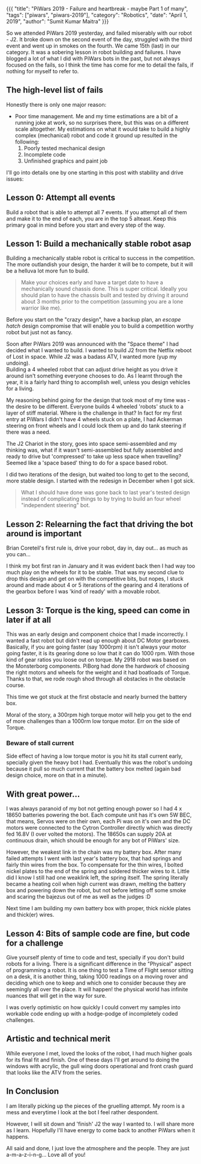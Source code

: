 {{{
  "title": "PiWars 2019 - Failure and heartbreak - maybe Part 1 of many",
  "tags": ["piwars", "piwars-2019"],
  "category": "Robotics",
  "date": "April 1, 2019",
  "author": "Sumit Kumar Maitra"
}}}

So we attended PiWars 2019 yesterday, and failed miserably with our robot - J2. It broke down on the second event of the day, struggled with the third event and went up in smokes on the fourth. We came 15th (last) in our category. It was a sobering lesson in robot building and failures. I have blogged a lot of what I did with PiWars bots in the past, but not always focused on the fails, so I think the time has come for me to detail the fails, if nothing for myself to refer to.

## The high-level list of fails

Honestly there is only one major reason:

- Poor time management. Me and my time estimations are a bit of a running joke at work, so no surprises there, but this was on a different scale altogether. My estimations on what it would take to build a highly complex (mechanical) robot and code it ground up resulted in the following:
    1. Poorly tested mechanical design
    2. Incomplete code
    3. Unfinished graphics and paint job

I'll go into details one by one starting in this post with stability and drive issues:

## Lesson 0: Attempt all events
Build a robot that is able to attempt all 7 events. If you attempt all of them and make it to the end of each, you are in the top 5 alteast. Keep this primary goal in mind before you start and every step of the way.

## Lesson 1: Build a mechanically stable robot asap
Building a mechanically stable robot is critical to success in the competition. The more outlandish your design, the harder it will be to compete, but it will be a helluva lot more fun to build.
>Make your choices early and have a target date to have a mechanically sound chassis done. This is super critical. Ideally you should plan to have the chassis built and tested by driving it around about 3 months prior to the competition (assuming you are a lone warrior like me).

Before you start on the "crazy design", have a backup plan, an _escape hatch_ design compromise that will enable you to build a competition worthy robot but just not as fancy.

Soon after PiWars 2019 was announced with the "Space theme" I had decided what I wanted to build. I wanted to build J2 from the Netflix reboot of Lost in space. While J2 was a badass ATV, I wanted more (yup my undoing).  
Building a 4 wheeled robot that can adjust drive height as you drive it around isn't something everyone chooses to do. As I learnt through the year, it is a fairly hard thing to accomplish well, unless you design vehicles for a living.

My reasoning behind going for the design that took most of my time was - the desire to be different. Everyone builds 4 wheeled 'robots' stuck to a layer of stiff material. Where is the challenge in that? In fact for my first entry at PiWars I didn't have 4 wheels stuck on a plate, I had Ackerman steering on front wheels and I could lock them up and do tank steering if there was a need.  

The J2 Chariot in the story, goes into space semi-assembled and my thinking was, what if it wasn't semi-assembled but fully assembled and ready to drive but 'compressed' to take up less space when travelling? Seemed like a 'space based' thing to do for a space based robot.

I did two iterations of the design, but waited too long to get to the second, more stable design. I started with the redesign in December when I got sick.
> What I should have done was gone back to last year's tested design instead of complicating things to by trying to build an four wheel "independent steering" bot.


## Lesson 2: Relearning the fact that driving the bot around is important
Brian Coreteil's first rule is, drive your robot, day in, day out... as much as you can...

I think my bot first ran in January and it was evident back then I had way too much play on the wheels for it to be stable. That was my second clue to drop this design and get on with the competitive bits, but nopes, I stuck around and made about 4 or 5 iterations of the gearing and 4 iterations of the gearbox before I was 'kind of ready' with a  movable robot.

## Lesson 3: Torque is the king, speed can come in later if at all
This was an early design and component choice that I made incorrectly. I wanted a fast robot but didn't read up enough about DC Motor gearboxes. Basically, if you are going faster (say 1000rpm) it isn't always your motor going faster, it is its gearing done so low that it can do 1000 rpm. With those kind of gear ratios you loose out on torque. My 2918 robot was based on the Monsterborg components. PiBorg had done the hardwork of choosing the right motors and wheels for the weight and it had boatloads of Torque. Thanks to that, we rode rough shod through all obstacles in the obstacle course.

This time we got stuck at the first obstacle and nearly burned the battery box.

Moral of the story, a 300rpm high torque motor will help you get to the end of more challenges than a 1000rm low torque motor. Err on the side of Torque.

### Beware of stall current
Side effect of having a low torque motor is you hit its stall current early, specially given the heavy bot I had. Eventually this was the robot's undoing because it pull so much current that the battery box melted (again bad design choice, more on that in a minute).

## With great power...
I was always paranoid of my bot not getting enough power so I had 4 x 18650 batteries powering the bot. Each compute unit has it's own 5W BEC, that means, Servos were on their own, each Pi was on it's own and the DC motors were connected to the Cytron Controller directly which was directly fed 16.8V (I over volted the motors). The 18650s can supply 20A at continuous drain, which should be enough for any bot of PiWars' size.

However, the weakest link in the chain was my battery box. After many failed attempts I went with last year's battery box, that had springs and fairly thin wires from the box. To compensate for the thin wires, I bolted nickel plates to the end of the spring and soldered thicker wires to it. Little did I know I still had one weaklink left, the spring itself. The spring literally became a heating coil when high current was drawn, melting the battery box and powering down the robot, but not before letting off some smoke and scaring the bajezus out of me as well as the judges :D

Next time I am building my own battery box with proper, thick nickle plates and thick(er) wires.


## Lesson 4: Bits of sample code are fine, but code for a challenge
Give yourself plenty of time to code and test, specially if you don't build robots for a living. There is a significant difference in the "Physical" aspect of programming a robot. It is one thing to test a Time of Flight sensor sitting on a desk, it is another thing, taking 1000 readings on a moving rover and deciding which one to keep and which one to consider because they are seemingly all over the place. It will happen! the physical world has infinite nuances that will get in the way for sure.

I was overly optimistic on how quickly I could convert my samples into workable code ending up with a hodge-podge of incompletely coded challenges.


## Artistic and technical merit
While everyone I met, loved the looks of the robot, I had much higher goals for its final fit and finish. One of these days I'll get around to doing the windows with acrylic, the gull wing doors operational and front crash guard that looks like the ATV from the series.


## In Conclusion
I am literally picking up the pieces of the gruelling attempt. My room is a mess and everytime I look at the bot I feel rather despondent.

However, I will sit down and 'finish' J2 the way I wanted to. I will share more as I learn. Hopefully I'll have energy to come back to another PiWars when it happens.

All said and done, I just love the atmosphere and the people. They are just a-m-a-z-i-n-g... Love all of you!
